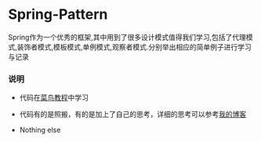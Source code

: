 # Spring-Pattern
Spring作为一个优秀的框架,其中用到了很多设计模式值得我们学习,包括了代理模式,装饰者模式,模板模式,单例模式,观察者模式.分别举出相应的简单例子进行学习与记录

### 说明

* 代码在[菜鸟教程](https://www.runoob.com/design-pattern/design-pattern-tutorial.html)中学习

* 代码有的是照搬，有的是加上了自己的思考，详细的思考可以参考[我的博客](https://fongfiafia.github.io/)

* Nothing else
